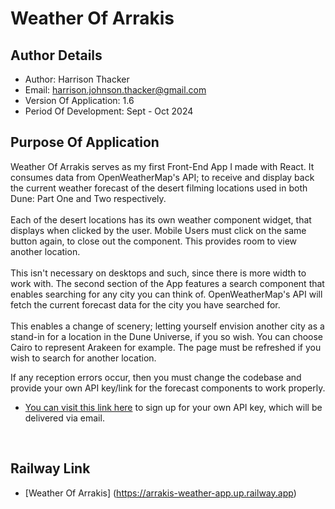 # Weather Of Arrakis

## Author Details
- Author: Harrison Thacker
- Email: harrison.johnson.thacker@gmail.com
- Version Of Application: 1.6
- Period Of Development: Sept - Oct 2024

## Purpose Of Application
Weather Of Arrakis serves as my first Front-End App I made with React. It consumes data from  OpenWeatherMap's
API; to receive and display back the current weather forecast of the desert filming
locations used in both Dune: Part One and Two respectively.<br><br> Each of the desert locations has its own weather 
component widget, that displays when clicked by the user. Mobile Users must click on the same button again, to close out 
the component. This provides room to view another location.<br/><br/>This isn't necessary on desktops and such, 
since there is more width to work with. The second section of the App features a search component that enables
searching for any city you can think of. OpenWeatherMap's API will fetch the current forecast data for the city you 
have searched for.<br><br> This enables a change of scenery; letting yourself envision another 
city as a stand-in for a location in the Dune Universe, if you so wish. You can choose Cairo to represent Arakeen
for example. The page must be refreshed if you wish to search for another location.

If any reception errors occur, then you must change the codebase and provide your own API key/link for the forecast components to work properly. 
- [You can visit this link here](https://home.openweathermap.org/users/sign_up) to sign up for your own API key, which will be delivered via email.

 <Br>

## Railway Link
- [Weather Of Arrakis]
(https://arrakis-weather-app.up.railway.app)
